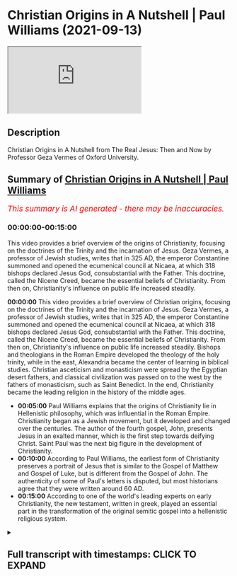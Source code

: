 # Christian Origins in A Nutshell | Paul Williams (2021-09-13)

<iframe loading='lazy' allow='autoplay' src='https://www.youtube.com/embed/QCl5DL_wf3w'></iframe>

## Description

Christian Origins in A Nutshell from The Real Jesus: Then and Now by Professor Geza Vermes of Oxford University.

## Summary of [Christian Origins in A Nutshell | Paul Williams](https://www.youtube.com/watch?v=QCl5DL_wf3w)


*<span style="color:red; font-size:125%">This summary is AI generated - there may be inaccuracies</span>. [](/)*

### <a onclick="modifyYTiframeseektime('0')">00:00:00-00:15:00</a>

This video provides a brief overview of the origins of Christianity, focusing on the doctrines of the Trinity and the incarnation of Jesus. Geza Vermes, a professor of Jewish studies, writes that in 325 AD, the emperor Constantine summoned and opened the ecumenical council at Nicaea, at which 318 bishops declared Jesus God, consubstantial with the Father. This doctrine, called the Nicene Creed, became the essential beliefs of Christianity. From then on, Christianity's influence on public life increased steadily.

**<a onclick="modifyYTiframeseektime('0')">00:00:00</a>** This video provides a brief overview of Christian origins, focusing on the doctrines of the Trinity and the incarnation of Jesus. Geza Vermes, a professor of Jewish studies, writes that in 325 AD, the emperor Constantine summoned and opened the ecumenical council at Nicaea, at which 318 bishops declared Jesus God, consubstantial with the Father. This doctrine, called the Nicene Creed, became the essential beliefs of Christianity. From then on, Christianity's influence on public life increased steadily. Bishops and theologians in the Roman Empire developed the theology of the holy trinity, while in the east, Alexandria became the center of learning in biblical studies. Christian asceticism and monasticism were spread by the Egyptian desert fathers, and classical civilization was passed on to the west by the fathers of monasticism, such as Saint Benedict. In the end, Christianity became the leading religion in the history of the middle ages.
* **<a onclick="modifyYTiframeseektime('300')">00:05:00</a>** Paul Williams explains that the origins of Christianity lie in Hellenistic philosophy, which was influential in the Roman Empire. Christianity began as a Jewish movement, but it developed and changed over the centuries. The author of the fourth gospel, John, presents Jesus in an exalted manner, which is the first step towards deifying Christ. Saint Paul was the next big figure in the development of Christianity.
* **<a onclick="modifyYTiframeseektime('600')">00:10:00</a>** According to Paul Williams, the earliest form of Christianity preserves a portrait of Jesus that is similar to the Gospel of Matthew and Gospel of Luke, but is different from the Gospel of John. The authenticity of some of Paul's letters is disputed, but most historians agree that they were written around 60 AD.
* **<a onclick="modifyYTiframeseektime('900')">00:15:00</a>** According to one of the world's leading experts on early Christianity, the new testament, written in greek, played an essential part in the transformation of the original semitic gospel into a hellenistic religious system.

<details><summary><h2>Full transcript with timestamps: CLICK TO EXPAND</h2></summary>

<a onclick="modifyYTiframeseektime('0')">0:00:00</a> This video aims to give you Christian origins in 
a nutshell. If you want a brief explanation of    
<a onclick="modifyYTiframeseektime('9')">0:00:09</a> Christian origins by a top expert i recommend this 
book: Searching for the Real Jesus by a guy called    
<a onclick="modifyYTiframeseektime('16')">0:00:16</a> Geza Vermes who is a professor of Jewish Studies 
at the University of Oxford and he's acknowledged    
<a onclick="modifyYTiframeseektime('23')">0:00:23</a> as a leading expert on the historical jesus, 
jesus as he really was in the first century,    
<a onclick="modifyYTiframeseektime('29')">0:00:29</a> and also Christian origins, the origins 
of Christianity. And in this book he has    
<a onclick="modifyYTiframeseektime('34')">0:00:34</a> a chapter called Christian Origins in a Nutshell, 
and i want to read you a bit from it so this is    
<a onclick="modifyYTiframeseektime('40')">0:00:40</a> an historian's academic summary of the origins 
of christianity which i think is really useful    
<a onclick="modifyYTiframeseektime('45')">0:00:45</a> really insightful and we'll show you really how uh 
christianity developed over the centuries and    
<a onclick="modifyYTiframeseektime('52')">0:00:52</a> changed from really being a very different kind 
of jewish faith to the much later hellenistic    
<a onclick="modifyYTiframeseektime('59')">0:00:59</a> faith that we are familiar with today. So 
Geza Vermes writes on page 161 of the book:    
<a onclick="modifyYTiframeseektime('67')">0:01:07</a> In 325 AD the emperor Constantine summoned 
and opened the ecumenical council at Nicaea    
<a onclick="modifyYTiframeseektime('76')">0:01:16</a> at which 318 bishops declared Jesus God, 
consubstantial with the Father. Consubstantial    
<a onclick="modifyYTiframeseektime('84')">0:01:24</a> by the way is a Latin phrase meaning of the same 
being of the same substance so whatever the father    
<a onclick="modifyYTiframeseektime('90')">0:01:30</a> was the son was basically according to the nicene 
creed. The essential beliefs of christianity entail    
<a onclick="modifyYTiframeseektime('98')">0:01:38</a> the holy trinity, the incarnation of the son, the 
redemption of mankind through the crucifixion    
<a onclick="modifyYTiframeseektime('104')">0:01:44</a> and resurrection of christ, and the universality 
of the church established to guide and nourish    
<a onclick="modifyYTiframeseektime('111')">0:01:51</a> the faithful until the final judgment 
and the inauguration of eternal life.    
<a onclick="modifyYTiframeseektime('117')">0:01:57</a> From then on he writes the influence of 
christianity on public life exercise under    
<a onclick="modifyYTiframeseektime('124')">0:02:04</a> the direction of bishops and theologians 
steadily increased in the roman empire    
<a onclick="modifyYTiframeseektime('130')">0:02:10</a> and in fact what you get is the emergence of 
the medieval period after constantine i think    
<a onclick="modifyYTiframeseektime('136')">0:02:16</a> at nicaea the heresy of arius who's the bad guy 
who denied the true divinity of jesus was refuted    
<a onclick="modifyYTiframeseektime('144')">0:02:24</a> by saint athanasius of alexandria aries by the 
way sometimes thought of as a unitarian and maybe    
<a onclick="modifyYTiframeseektime('152')">0:02:32</a> he was but he used the language of divine language 
of god but he also believed at least it's credited    
<a onclick="modifyYTiframeseektime('160')">0:02:40</a> to him that he said that there was a time when 
the son was not so unlike the father who was the    
<a onclick="modifyYTiframeseektime('167')">0:02:47</a> eternal uncreated god the son came into existence 
at some point in the past so he wasn't god in the    
<a onclick="modifyYTiframeseektime('174')">0:02:54</a> sense that jews or muslims would understand god 
he was a created being during the 4th century the    
<a onclick="modifyYTiframeseektime('181')">0:03:01</a> theologians of the theology rather of the holy 
trinity was fully developed by the greek church    
<a onclick="modifyYTiframeseektime('188')">0:03:08</a> fathers people like saint basil saint gregory of 
nissa and saint gregory of nazianzus in the west    
<a onclick="modifyYTiframeseektime('196')">0:03:16</a> saint ambrose and especially central augustine 
who's a huge figure in western civilization by    
<a onclick="modifyYTiframeseektime('202')">0:03:22</a> the way were the shining lights over the whole 
spectrum of theological doctrine origin of    
<a onclick="modifyYTiframeseektime('210')">0:03:30</a> alexandria in the east and saint jerome in the 
west dominated the field of biblical studies    
<a onclick="modifyYTiframeseektime('217')">0:03:37</a> and the egyptian desert fathers led by saint 
anthony sowed the seeds of christian asceticism    
<a onclick="modifyYTiframeseektime('225')">0:03:45</a> monastic life and aestheticism by the way is 
this focus on the denial of the self so you    
<a onclick="modifyYTiframeseektime('230')">0:03:50</a> don't get married you you focus on celibacy you 
might live as a hermit uh in a cave somewhere or    
<a onclick="modifyYTiframeseektime('236')">0:03:56</a> you might live in a monastery um famously uh saint 
anthony you know founded monasticism in the west    
<a onclick="modifyYTiframeseektime('244')">0:04:04</a> monastic life giza vermish writes was finally 
organized by saint benedict in the sixth century    
<a onclick="modifyYTiframeseektime('251')">0:04:11</a> and his disciples were largely responsible for the 
transmission of classical civilization to western    
<a onclick="modifyYTiframeseektime('257')">0:04:17</a> europe because at that time of course europe 
was in the dark ages whilst in the muslim world    
<a onclick="modifyYTiframeseektime('263')">0:04:23</a> antalucia islamic spain and further east there 
was a massive flourishing of learning and science    
<a onclick="modifyYTiframeseektime('271')">0:04:31</a> and culture in europe what we call here it was 
a time of the dark ages and we don't tend to    
<a onclick="modifyYTiframeseektime('276')">0:04:36</a> know about these other things very well anyway 
back to giza virmish after the fall of rome    
<a onclick="modifyYTiframeseektime('282')">0:04:42</a> in ad476 this is when the roman empire ended um 
in the west the papacy especially with gregory    
<a onclick="modifyYTiframeseektime('291')">0:04:51</a> the great took on a significant role in the 
religious cultural and political life and    
<a onclick="modifyYTiframeseektime('297')">0:04:57</a> christianity became or played a leading part 
in the history of the middle ages particularly    
<a onclick="modifyYTiframeseektime('304')">0:05:04</a> through the papacy which became probably the most 
powerful single force in the west at that time    
<a onclick="modifyYTiframeseektime('310')">0:05:10</a> anyway though fundamentally hellenistic in thought 
from the second century onwards and roman in    
<a onclick="modifyYTiframeseektime('318')">0:05:18</a> organization of after constantine the christian 
movement was originally the product of the jewish    
<a onclick="modifyYTiframeseektime('325')">0:05:25</a> mind excuse me so hellenistic in thought that 
means influenced by greek philosophy going back to    
<a onclick="modifyYTiframeseektime('332')">0:05:32</a> i don't know plato aristotle and other people 
500 years before christ this philosophy of    
<a onclick="modifyYTiframeseektime('339')">0:05:39</a> philosophies were hugely influential in the roman 
empire and they had a big impact on christian    
<a onclick="modifyYTiframeseektime('346')">0:05:46</a> thought as well from the second century onwards he 
writes and the church was hugely influenced by the    
<a onclick="modifyYTiframeseektime('353')">0:05:53</a> roman empire in terms of his organization after 
constant time he writes but the christian movement    
<a onclick="modifyYTiframeseektime('360')">0:06:00</a> was originally the product of the jewish mind it's 
very important point fully developed christianity    
<a onclick="modifyYTiframeseektime('366')">0:06:06</a> what we call christianity did not fall from heaven 
its beginnings and early progress may be detected    
<a onclick="modifyYTiframeseektime('375')">0:06:15</a> and followed in the writings of the new testament 
which he says were written between ad50 and 120    
<a onclick="modifyYTiframeseektime('383')">0:06:23</a> a.d although he doesn't say the last to be written 
was probably the second letter of peter which is    
<a onclick="modifyYTiframeseektime('389')">0:06:29</a> now seen by scholars as a forgery not by peter 
but by written in the middle of the second century    
<a onclick="modifyYTiframeseektime('396')">0:06:36</a> so he continues the new testament consists of 27 
greek documents four gospels or theological lives    
<a onclick="modifyYTiframeseektime('403')">0:06:43</a> of jesus the acts of the apostles outlining 
the early history of the christian church    
<a onclick="modifyYTiframeseektime('410')">0:06:50</a> there are 21 letters discussing christian belief 
and practice addressed to named or anonymous    
<a onclick="modifyYTiframeseektime('417')">0:06:57</a> churches or church leaders and the apocalyptic 
book of revelation this is the last book in the    
<a onclick="modifyYTiframeseektime('423')">0:07:03</a> bible in the christian bible that is describing 
the ultimate victory of christ and god marked by    
<a onclick="modifyYTiframeseektime('431')">0:07:11</a> the descent on earth of the heavenly jerusalem 
these the fourth gospel the gospel of john    
<a onclick="modifyYTiframeseektime('439')">0:07:19</a> and the letters of paul provide the best 
insight into the evolution of christian theology    
<a onclick="modifyYTiframeseektime('446')">0:07:26</a> because christian theology changed 
developed transformed over the    
<a onclick="modifyYTiframeseektime('451')">0:07:31</a> centuries it wasn't fixed from the beginning 
this is what we know from history now    
<a onclick="modifyYTiframeseektime('456')">0:07:36</a> the gospels of mark matthew and luke 
and the acts of the apostles he writes    
<a onclick="modifyYTiframeseektime('461')">0:07:41</a> constitute the chief sources for understanding of 
christian origins the author of the fourth gospel    
<a onclick="modifyYTiframeseektime('470')">0:07:50</a> notice he doesn't say john because we don't know 
who wrote the gospels it's a commonplace now    
<a onclick="modifyYTiframeseektime('475')">0:07:55</a> amongst scholarship that matthew mark luke 
and john we don't really know who wrote them    
<a onclick="modifyYTiframeseektime('480')">0:08:00</a> they're anonymous if you read the text it doesn't 
mention who wrote them doesn't mention any names    
<a onclick="modifyYTiframeseektime('485')">0:08:05</a> the author of the fourth gospel he writes 
imbued in hellenistic mysticism and philosophy    
<a onclick="modifyYTiframeseektime('492')">0:08:12</a> can hardly be identical with the apostle john 
the uneducated and common galilean fisherman    
<a onclick="modifyYTiframeseektime('500')">0:08:20</a> of acts 4 13. interestingly if you look in 
acts which is the history of the early church    
<a onclick="modifyYTiframeseektime('506')">0:08:26</a> the disciples of jesus are called uh uh 
are unlettered uneducated because they    
<a onclick="modifyYTiframeseektime('512')">0:08:32</a> would be they were fishermen and how could 
such people produce uh you know the second    
<a onclick="modifyYTiframeseektime('517')">0:08:37</a> the fourth gospel you know this work of 
mystical philosophy doesn't make any sense    
<a onclick="modifyYTiframeseektime('524')">0:08:44</a> his jesus the gospel of john's jesus a 
stranger from heaven presented as the    
<a onclick="modifyYTiframeseektime('531')">0:08:51</a> temporary incarnation or the temporal incarnation 
i should say of the eternal word of god    
<a onclick="modifyYTiframeseektime('537')">0:08:57</a> is the first major step towards the deification 
of christ in the nicene creed so john's gospel    
<a onclick="modifyYTiframeseektime('544')">0:09:04</a> is presents jesus such an exalted figure that 
he becomes a first step towards the statement    
<a onclick="modifyYTiframeseektime('551')">0:09:11</a> at nicaea that jesus is god this gospel 
probably originated between 100 and 110 a.d    
<a onclick="modifyYTiframeseektime('559')">0:09:19</a> so in the second century according to giza varmish 
it was compiled before 125 a.d because of the date    
<a onclick="modifyYTiframeseektime('567')">0:09:27</a> of the earliest papyrus fragments of john that we 
have but after the completion in the final quarter    
<a onclick="modifyYTiframeseektime('576')">0:09:36</a> of the first century of the doctrinally much less 
developed synoptic gospels so the four gospels    
<a onclick="modifyYTiframeseektime('582')">0:09:42</a> were written mark is the first according to 
scholars now matthew and luke wrote later and used    
<a onclick="modifyYTiframeseektime('588')">0:09:48</a> mark and then after them john wrote his gospel 
finally published in the early second century    
<a onclick="modifyYTiframeseektime('596')">0:09:56</a> the next chief artisan of christianity was 
saint paul so the next big figure who gave    
<a onclick="modifyYTiframeseektime('602')">0:10:02</a> us the christianity we have today with 
saint paul a jew of the greek diaspora    
<a onclick="modifyYTiframeseektime('608')">0:10:08</a> from tarsus in what is now turkey he had not known 
the historical jesus this is a really important    
<a onclick="modifyYTiframeseektime('615')">0:10:15</a> point paul never claimed no one ever thought 
that he met jesus he had a vision of course    
<a onclick="modifyYTiframeseektime('621')">0:10:21</a> on the road to damascus but he never met the 
historical jesus like his disciples had very    
<a onclick="modifyYTiframeseektime('626')">0:10:26</a> interesting and built his doctrine partly 
on tradition and partly on mystical vision    
<a onclick="modifyYTiframeseektime('633')">0:10:33</a> and insight he had lots of visions and mystical 
uh insights as well in his letters to the churches    
<a onclick="modifyYTiframeseektime('640')">0:10:40</a> founded by him through syria asia minor that's 
turkey today greece and rome he depicted jesus    
<a onclick="modifyYTiframeseektime('648')">0:10:48</a> who he never met as the redeemer of jews and 
gentiles thanks to his death and resurrection    
<a onclick="modifyYTiframeseektime('655')">0:10:55</a> and proclaimed his impending return to earth to 
bring about salvation for the whole of mankind    
<a onclick="modifyYTiframeseektime('664')">0:11:04</a> that's a pretty big claim about jesus paul's 
theological vision of the work of christ    
<a onclick="modifyYTiframeseektime('670')">0:11:10</a> was recorded in greek in his genuine epistles 
epistle's just another way of saying letters he    
<a onclick="modifyYTiframeseektime('675')">0:11:15</a> actually wrote literally wrote letters romans 
one and two corinthians galatians philippians    
<a onclick="modifyYTiframeseektime('682')">0:11:22</a> philemon and one and two thessalonians 
approximately written between 50 and 60 a.d    
<a onclick="modifyYTiframeseektime('690')">0:11:30</a> testifying to a beginning of christological 
speculation half a century before john's    
<a onclick="modifyYTiframeseektime('698')">0:11:38</a> gospel the fourth gospel by the way that list 
of paul's letters he says genuine epistles    
<a onclick="modifyYTiframeseektime('704')">0:11:44</a> there are other letters by paul which are now 
seen by most historians as forgeries for example    
<a onclick="modifyYTiframeseektime('709')">0:11:49</a> one and two ty one and two timothy and titus and 
probably the letter to the colossians probably the    
<a onclick="modifyYTiframeseektime('716')">0:11:56</a> letter to the ephesians are fake as well although 
there's more dispute about those two letters    
<a onclick="modifyYTiframeseektime('722')">0:12:02</a> so the earliest stage of the tradition relative to 
the historical jesus is preserved in the gospels    
<a onclick="modifyYTiframeseektime('729')">0:12:09</a> of matthew mark and luke they are called these 
synoptic gospels because they follow the same    
<a onclick="modifyYTiframeseektime('736')">0:12:16</a> general point of view and storyline and can be set 
out in three parallel columns in a gospel synopsis    
<a onclick="modifyYTiframeseektime('745')">0:12:25</a> by the way the word synoptic in 
greek the word optic is where we get    
<a onclick="modifyYTiframeseektime('750')">0:12:30</a> optic where we see things and sin means with 
syn optic so you can see them together so if    
<a onclick="modifyYTiframeseektime('756')">0:12:36</a> you look at the three columns of matthew mark 
and luke you'll notice basically or very often    
<a onclick="modifyYTiframeseektime('762')">0:12:42</a> the language is identical in greek and so you 
can see them together john is very different    
<a onclick="modifyYTiframeseektime('768')">0:12:48</a> anyway they they represent matthew mark and luke 
the least evolved form of the portrait of jesus    
<a onclick="modifyYTiframeseektime('775')">0:12:55</a> and are commonly dated to 70 to 100 a.d the entire 
new testament including the synoptic gospels    
<a onclick="modifyYTiframeseektime('784')">0:13:04</a> is in greek and was probably composed in 
greek remember by the way jesus was not greek    
<a onclick="modifyYTiframeseektime('791')">0:13:11</a> however jesus and his original audience 
were aramaic speaking galilean jews    
<a onclick="modifyYTiframeseektime('798')">0:13:18</a> so greek was not their language uh they spoke 
aramaic that was the the language of the masses    
<a onclick="modifyYTiframeseektime('804')">0:13:24</a> in that part of the world not greek it is possible 
that among early jewish christian groups such    
<a onclick="modifyYTiframeseektime('811')">0:13:31</a> as the ebionites or the poor that's simply what 
ebonites means in hebrew there existed an aramaic    
<a onclick="modifyYTiframeseektime('818')">0:13:38</a> gospel this is really interesting so he's saying 
that it's possible among the earliest jewish    
<a onclick="modifyYTiframeseektime('824')">0:13:44</a> christian groups there was an aramaic gospel 
in the same language as jesus himself of course    
<a onclick="modifyYTiframeseektime('831')">0:13:51</a> church tradition refers to matthew recording 
the teaching of jesus in the hebrew dialect    
<a onclick="modifyYTiframeseektime('839')">0:13:59</a> but no traces of it have survived so this may 
be what most what muslims may call the original    
<a onclick="modifyYTiframeseektime('846')">0:14:06</a> injil this original aramaic gospel not the matthew 
mark luke and john of the new testament and not    
<a onclick="modifyYTiframeseektime('852')">0:14:12</a> what paul preached because he never met jesus of 
course so in fact apart from a few aramaic phrases    
<a onclick="modifyYTiframeseektime('860')">0:14:20</a> preserved in mark's gospel they're there if you 
look for them for example abba which means father    
<a onclick="modifyYTiframeseektime('866')">0:14:26</a> in english is an aramaic word and another term 
talitha kum probably mispronounced that it means    
<a onclick="modifyYTiframeseektime('872')">0:14:32</a> little girl arise so this is one of the miracles 
of jesus apart from those few words in aramaic    
<a onclick="modifyYTiframeseektime('880')">0:14:40</a> jesus's own words have all faded from memory 
so there we don't have jesus's words in the new    
<a onclick="modifyYTiframeseektime('888')">0:14:48</a> testament at all we have just a couple well just 
three words as far as i can see abba and talitha    
<a onclick="modifyYTiframeseektime('894')">0:14:54</a> come and that's it unlike say in islam where we 
have the words of the prophet uh in authentic    
<a onclick="modifyYTiframeseektime('901')">0:15:01</a> you know reliable hadith in the collections of 
bukhari a muslim and so on in christianity we    
<a onclick="modifyYTiframeseektime('906')">0:15:06</a> don't have the words of jesus they simply have 
disappeared no traces of them have survived    
<a onclick="modifyYTiframeseektime('912')">0:15:12</a> quote unquote uh the fact that the new testament 
was handed down in greek not the language of jesus    
<a onclick="modifyYTiframeseektime('920')">0:15:20</a> played an essential part in the transformation 
of the original semitic gospel into a hellenistic    
<a onclick="modifyYTiframeseektime('927')">0:15:27</a> religious system created by philosophically 
educated greek church fathers wow just reread that    
<a onclick="modifyYTiframeseektime('936')">0:15:36</a> because it's such an important statement the fact 
that the new testament was handed down in greek    
<a onclick="modifyYTiframeseektime('941')">0:15:41</a> written in greek played an essential part 
in the transformation complete change    
<a onclick="modifyYTiframeseektime('948')">0:15:48</a> of the original semitic gospel written 
in the words of jesus in aramaic into    
<a onclick="modifyYTiframeseektime('955')">0:15:55</a> a hellenistic religious system so in other words 
a heavily uh influenced pagan philosophical    
<a onclick="modifyYTiframeseektime('963')">0:16:03</a> thought world a way of seeing religion a way 
of seeing jesus and his life created by he says    
<a onclick="modifyYTiframeseektime('970')">0:16:10</a> philosophically educated greek church fathers so 
here we have a linguistic cultural and religious    
<a onclick="modifyYTiframeseektime('977')">0:16:17</a> transformation according to one of the world's 
leading experts on early christianity and jesus    
<a onclick="modifyYTiframeseektime('984')">0:16:24</a> to continue the synoptic gospels of which mark 
is thought to be the earliest composed about    
<a onclick="modifyYTiframeseektime('991')">0:16:31</a> 70 a.d followed by matthew and luke between eight 
were followed by matthew and luke about 80 to 100    
<a onclick="modifyYTiframeseektime('998')">0:16:38</a> a.d offer a theologically less developed life 
story of jesus of nazareth who is he for him    
<a onclick="modifyYTiframeseektime('1007')">0:16:47</a> gizer varmish a galilean charismatic healer 
exorcist and teacher who preached a message of    
<a onclick="modifyYTiframeseektime('1015')">0:16:55</a> repentance and invited his followers to prepare 
themselves for entry into the kingdom of god    
<a onclick="modifyYTiframeseektime('1022')">0:17:02</a> so if you look at the synoptic gospels you get 
this uh impression of a jesus a jewish figure    
<a onclick="modifyYTiframeseektime('1030')">0:17:10</a> who is much less theologically developed than 
saying paul or in john and he is according to    
<a onclick="modifyYTiframeseektime('1036')">0:17:16</a> giza varmish a charismatic leader exorcist teacher 
who preached repentance and so on now this is    
<a onclick="modifyYTiframeseektime('1043')">0:17:23</a> a commonplace uh amongst historians this is a 
very common view that they have concluded with    
<a onclick="modifyYTiframeseektime('1049')">0:17:29</a> and they usually one word sums up uh who jesus was 
in scholarship it is a prophet that's who he he    
<a onclick="modifyYTiframeseektime('1056')">0:17:36</a> was his mission according to giza vermish was cut 
short by the intervention of the roman governor    
<a onclick="modifyYTiframeseektime('1064')">0:17:44</a> pilate who on charges leveled against jesus by the 
jewish priestly authorities condemned him to die    
<a onclick="modifyYTiframeseektime('1073')">0:17:53</a> on the cross his disciples claimed however 
to have seen him alive in repeated visions    
<a onclick="modifyYTiframeseektime('1081')">0:18:01</a> and were convinced that the success of their 
charismatic healing and teaching activity    
<a onclick="modifyYTiframeseektime('1086')">0:18:06</a> in the name of jesus was the proof that god had 
raised him from the dead and that's the end of    
<a onclick="modifyYTiframeseektime('1094')">0:18:14</a> that chapter absolutely fascinating there are 
many interesting chapters in this book i might    
<a onclick="modifyYTiframeseektime('1099')">0:18:19</a> read some more of them in the future but he he 
rightly stresses giza verbis rightly stresses the    
<a onclick="modifyYTiframeseektime('1105')">0:18:25</a> the total transformation of the original 
jewish movement uh familiar to jesus and    
<a onclick="modifyYTiframeseektime('1111')">0:18:31</a> his actual disciples to the later hellenistic 
philosophical system involving a trinity and a    
<a onclick="modifyYTiframeseektime('1118')">0:18:38</a> dying and rising savior figure very common motif 
in the ancient greco-roman world by the way this    
<a onclick="modifyYTiframeseektime('1126')">0:18:46</a> kind of religious system fits very comfortably in 
the graco roman pago pagan world but giza webber    
<a onclick="modifyYTiframeseektime('1133')">0:18:53</a> should argue and as it's a common place really 
that was not the original religion of jesus it's    
<a onclick="modifyYTiframeseektime('1139')">0:18:59</a> not what he preached to his galilean countrymen 
i hope you found that of interest until next time  

</details>
